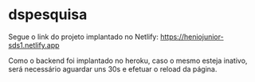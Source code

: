 # dspesquisa
Segue o link do projeto implantado no Netlify: https://heniojunior-sds1.netlify.app

Como o backend foi implantado no heroku, caso o mesmo esteja inativo, será necessário aguardar uns 30s e efetuar o reload da página.
